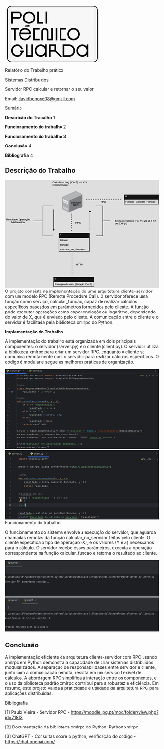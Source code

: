 ![Uma imagem contendo Texto Descrição gerada automaticamente](https://github.com/Davidbenone/Aluno_2023-24_SD_Cib_1707810/blob/main/Imagens/logo.png)

Relatório do Trabalho prático

Sistemas Distribuídos

Servidor RPC calcular e retornar o seu valor

Email: davidbenone08@gmail.com

Sumário

**Descrição do Trabalho** 1

**Funcionamento do trabalho** 2

**Funcionamento do trabalho** **3**

**Conclusão** 4

**Bibliografia** 4

## Descrição do Trabalho

![Diagrama Descrição gerada automaticamente](https://github.com/Davidbenone/Aluno_2023-24_SD_Cib_1707810/blob/main/Imagens/modelo.png)O projeto consiste na implementação de uma arquitetura cliente-servidor com um modelo RPC (Remote Procedure Call). O servidor oferece uma função como serviço, calcular_funcao, capaz de realizar cálculos específicos baseados em parâmetros fornecidos pelo cliente. A função pode executar operações como exponenciação ou logaritmo, dependendo do valor de X, que é enviado pelo cliente. A comunicação entre o cliente e o servidor é facilitada pela biblioteca xmlrpc do Python.

**Implementação do Trabalho**

A implementação do trabalho está organizada em dois principais componentes: o servidor (server.py) e o cliente (client.py). O servidor utiliza a biblioteca xmlrpc para criar um servidor RPC, enquanto o cliente se comunica remotamente com o servidor para realizar cálculos específicos. O código é modular e segue as melhores práticas de organização.

![Texto Descrição gerada automaticamente](https://github.com/Davidbenone/Aluno_2023-24_SD_Cib_1707810/blob/main/Imagens/1.1.png)![Texto Descrição gerada automaticamente](https://github.com/Davidbenone/Aluno_2023-24_SD_Cib_1707810/blob/main/Imagens/2.1.png)  
Funcionamento do trabalho

O funcionamento do sistema envolve a execução do servidor, que aguarda chamadas remotas da função calcular_no_servidor feitas pelo cliente. O cliente especifica o tipo de operação (X), e os valores (Y e Z) necessários para o cálculo. O servidor recebe esses parâmetros, executa a operação correspondente na função calcular_funcao e retorna o resultado ao cliente.

![Texto Descrição gerada automaticamente](https://github.com/Davidbenone/Aluno_2023-24_SD_Cib_1707810/blob/main/Imagens/1.png)![Texto Descrição gerada automaticamente](https://github.com/Davidbenone/Aluno_2023-24_SD_Cib_1707810/blob/main/Imagens/2.png)

## Conclusão

A implementação eficiente da arquitetura cliente-servidor com RPC usando xmlrpc em Python demonstra a capacidade de criar sistemas distribuídos modularizados. A separação de responsabilidades entre servidor e cliente, junto com a comunicação remota, resulta em um serviço flexível de cálculos. A abordagem RPC simplifica a interação entre os componentes, e o uso da biblioteca padrão xmlrpc contribui para a robustez e eficiência. Em resumo, este projeto valida a praticidade e utilidade da arquitetura RPC para aplicações distribuídas.

Bibliografia

[1] Paulo Vieira - Servidor RPC - <https://moodle.ipg.pt/mod/folder/view.php?id=71813>

[2] Documentação da biblioteca xmlrpc do Python: Python xmlrpc

[3] ChatGPT - Consultas sobre o python, verificação do código - <https://chat.openai.com/>
